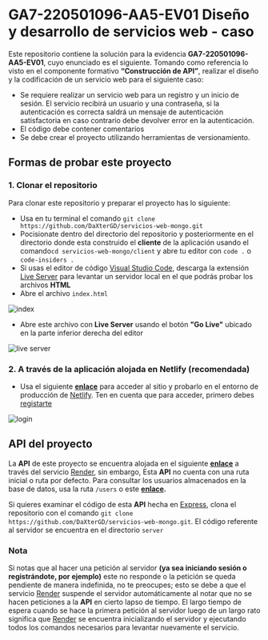 # GA7-220501096-AA5-EV01 Diseño y desarrollo de servicios web - caso

Este repositorio contiene la solución para la evidencia **GA7-220501096-AA5-EV01**, cuyo enunciado es el siguiente.
Tomando como referencia lo visto en el componente formativo **“Construcción de API”**, realizar el diseño y la codificación de un servicio web para el siguiente caso:

- Se requiere realizar un servicio web para un registro y un inicio de sesión. El servicio recibirá un usuario y una contraseña, si la autenticación es correcta saldrá un mensaje de autenticación satisfactoria en caso contrario debe devolver error en la autenticación.
- El código debe contener comentarios
- Se debe crear el proyecto utilizando herramientas de versionamiento.

## Formas de probar este proyecto

### 1.  Clonar el repositorio

Para clonar este repositorio y preparar el proyecto has lo siguiente:

- Usa en tu terminal el comando `git clone https://github.com/DaXterGD/servicios-web-mongo.git`
- Pocisionate dentro del directorio del repositorio y posteriormente en el directorio donde esta construido el **cliente** de la aplicación usando el comando`cd servicios-web-mongo/client` y abre tu editor con `code .` o `code-insiders .`
- Si usas el editor de código [Visual Studio Code](https://code.visualstudio.com/), descarga la extensión [Live Server](https://marketplace.visualstudio.com/items?itemName=ritwickdey.LiveServer) para levantar un servidor local en el que podrás probar los archivos **HTML**
- Abre el archivo `index.html`

![index](https://i.imgur.com/OBVuOOV.png)

- Abre este archivo con **Live Server** usando el botón **"Go Live"** ubicado en la parte inferior derecha del editor

![live server](https://i.imgur.com/ujbPGi0.png)

### 2.  A través de la aplicación alojada en Netlify (recomendada)

- Usa el siguiente **[enlace](https://acomernoseso.netlify.app/)** para acceder al sitio y probarlo en el entorno de producción de [Netlify](https://www.netlify.com/). Ten en cuenta que para acceder, primero debes [registarte](https://acomernoseso.netlify.app/sign-up)

![login](https://i.imgur.com/4VuF9ug.png)

## API del proyecto

La **API** de este proyecto se encuentra alojada en el siguiente **[enlace](https://a-comernos-eso-api.onrender.com/)** a través del servicio [Render](https://render.com/), sin embargo, Esta **API** no cuenta con una ruta inicial o ruta por defecto. Para consultar los usuarios almacenados en la base de datos, usa la ruta `/users` o este **[enlace](https://a-comernos-eso-api.onrender.com/users).**

Si quieres examinar el código de esta **API** hecha en [Express](https://expressjs.com/), clona el repositorio con el comando `git clone https://github.com/DaXterGD/servicios-web-mongo.git`. El código referente al servidor se encuentra en el directorio `server`

### Nota

Si notas que al hacer una petición al servidor **(ya sea iniciando sesión o registrándote, por ejemplo)** este no responde o la petición se queda pendiente de manera indefinida, no te preocupes; esto se debe a que el servicio [Render](https://render.com/) suspende el servidor automáticamente al notar que no se hacen peticiones a la **API**  en cierto lapso de tiempo. El largo tiempo de espera cuando se hace la primera petición al servidor luego de un largo rato significa que [Render](https://render.com/) se encuentra inicializando el servidor y ejecutando todos los comandos necesarios para levantar nuevamente el servicio.
